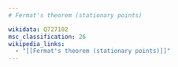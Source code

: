 ```yaml
---
# Fermat's theorem (stationary points)

wikidata: Q727102
msc_classification: 26
wikipedia_links:
  - "[[Fermat's theorem (stationary points)]]"
---
```

